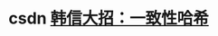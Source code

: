 # csdn [韩信大招：一致性哈希](https://blog.csdn.net/jackson0714/article/details/113558743?spm=1001.2014.3001.5501)

